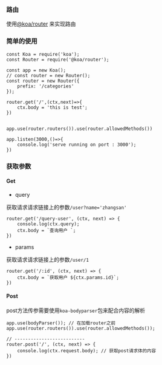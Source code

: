 ### 路由

使用[@koa/router](https://github.com/koajs/router/blob/HEAD/API.md) 来实现路由

### 简单的使用

```
const Koa = require('koa');
const Router = require('@koa/router');

const app = new Koa();
// const router = new Router();
const router = new Router({
    prefix: '/categories'
});

router.get('/',(ctx,next)=>{
    ctx.body = 'this is test';
})


app.use(router.routers()).use(router.allowedMethods())

app.listen(3000,()=>{
    console.log('serve running on port : 3000');
})
```

### 获取参数

#### Get

- query

获取请求请求链接上的参数`/user?name='zhangsan'`

```
router.get('/query-user', (ctx, next) => {
    console.log(ctx.query);
    ctx.body = `查询用户 `;
})
```

- params

获取请求请求链接上的参数`/user/1`

```
router.get('/:id', (ctx, next) => {
    ctx.body = `获取用户 ${ctx.params.id}`;
})

```

#### Post

post方法传参需要使用`koa-bodyparser`包来配合内容的解析

```
app.use(bodyParser()); // 在加载router之前
app.use(router.routers()).use(router.allowedMethods());

// --------------------------
router.post('/', (ctx, next) => {
    console.log(ctx.request.body); // 获取post请求体的内容
})
```
